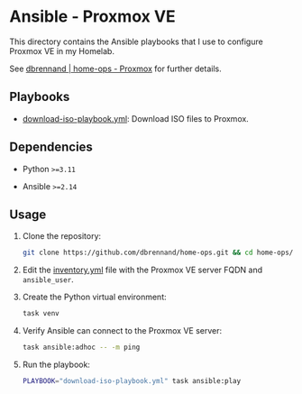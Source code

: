 # Ansible - Proxmox VE

This directory contains the Ansible playbooks that I use to configure Proxmox VE in my Homelab.

See [dbrennand | home-ops - Proxmox](https://homeops.danielbrennand.com/infrastructure/proxmox/) for further details.

## Playbooks

- [download-iso-playbook.yml](download-iso-playbook.yml): Download ISO files to Proxmox.

## Dependencies

- Python `>=3.11`

- Ansible `>=2.14`

## Usage

1. Clone the repository:

    ```bash
    git clone https://github.com/dbrennand/home-ops.git && cd home-ops/ansible/proxmox
    ```

2. Edit the [inventory.yml](inventory.yml) file with the Proxmox VE server FQDN and `ansible_user`.

3. Create the Python virtual environment:

    ```bash
    task venv
    ```

4. Verify Ansible can connect to the Proxmox VE server:

    ```bash
    task ansible:adhoc -- -m ping
    ```

5. Run the playbook:

    ```bash
    PLAYBOOK="download-iso-playbook.yml" task ansible:play
    ```
